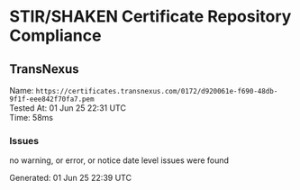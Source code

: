 # STIR/SHAKEN Certificate Repository Compliance

## TransNexus

Name: `https://certificates.transnexus.com/0172/d920061e-f690-48db-9f1f-eee842f70fa7.pem`\
Tested At: 01 Jun 25 22:31 UTC\
Time: 58ms

### Issues

no warning, or error, or notice date level issues were found

Generated: 01 Jun 25 22:39 UTC